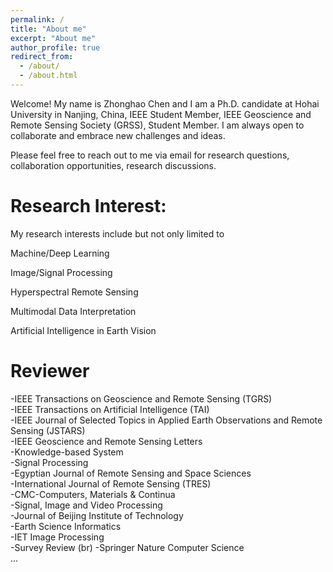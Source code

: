 ```yaml
---
permalink: /
title: "About me"
excerpt: "About me"
author_profile: true
redirect_from: 
  - /about/
  - /about.html
---
```


Welcome! My name is Zhonghao Chen and I am a Ph.D. candidate at Hohai University in Nanjing, China, IEEE Student Member, IEEE Geoscience and Remote Sensing Society (GRSS), Student Member. I am always open to collaborate and embrace new challenges and ideas. 

Please feel free to reach out to me via email for research questions, collaboration opportunities, research discussions.

Research Interest:
======
My research interests include but not only limited to

Machine/Deep Learning

Image/Signal Processing

Hyperspectral Remote Sensing

Multimodal Data Interpretation

Artificial Intelligence in Earth Vision




Reviewer
======
-IEEE Transactions on Geoscience and Remote Sensing (TGRS)<br>
-IEEE Transactions on Artificial Intelligence (TAI)<br>
-IEEE Journal of Selected Topics in Applied Earth Observations and Remote Sensing (JSTARS)<br>
-IEEE Geoscience and Remote Sensing Letters<br>
-Knowledge-based System<br>
-Signal Processing<br>
-Egyptian Journal of Remote Sensing and Space Sciences<br>
-International Journal of Remote Sensing (TRES)<br>
-CMC-Computers, Materials & Continua<br>
-Signal, Image and Video Processing<br>
-Journal of Beijing Institute of Technology<br>
-Earth Science Informatics<br>
-IET Image Processing<br>
-Survey Review (br)
-Springer Nature Computer Science<br>
...
